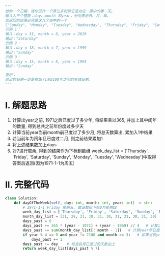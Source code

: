 ```python
"""
给你一个日期，请你设计一个算法来判断它是对应一周中的哪一天。
输入为三个整数：day、month 和year，分别表示日、月、年。
您返回的结果必须是这几个值中的一个
{"Sunday", "Monday", "Tuesday", "Wednesday", "Thursday", "Friday", "Saturday"}。
示例 1：
输入：day = 31, month = 8, year = 2019
输出："Saturday"
示例 2：
输入：day = 18, month = 7, year = 1999
输出："Sunday"
示例 3：
输入：day = 15, month = 8, year = 1993
输出："Sunday"

提示：
给出的日期一定是在1971到2100年之间的有效日期。
"""
```

# I. 解题思路

1. 计算出year之前, 1971之后已度过了多少年, 将结果乘以365, 并加上其中闰年的数量, 得到总共之前年份度过多少天
2. 计算当前year当前month前已度过了多少月, 将总天数算出, 累加入1中结果
3. 若当前年为闰年且已度过二月, 则之前结果累加1
4. 将上述结果数加上days
5. 对7进行取余, 得到的结果作为下标到数组        week_day_list = ['Thursday', 'Friday', 'Saturday', 'Sunday', 'Monday', 'Tuesday', 'Wednesday']中取得答案后返回(因为1971-1-1为周五)

# II. 完整代码

```python
class Solution:
    def dayOfTheWeek(self, day: int, month: int, year: int) -> str:
        # 1971-1-1 Friday 星期五, 故设数组下标0为星期四
        week_day_list = ['Thursday', 'Friday', 'Saturday', 'Sunday', 'Monday', 'Tuesday', 'Wednesday']
        month_day_list = [31, 28, 31, 30, 31, 30, 31, 31, 30, 31, 30]
        days_past = 0
        days_past += 365 * (year - 1971) + (year - 1969) // 4   # 计算之前年数*365 + 闰年数(不会是2100年)
        days_past += sum(month_day_list[: month - 1])   # 计算year年已度过完整的月数对应的总天数, 累加
        if year % 4 == 0 and year != 2100 and month >= 3:   # 如果当前year是闰年且当前已度过2月, 则加1
            days_past += 1
        days_past += day    # 将当前月已度过的天数加上
        return week_day_list[days_past % 7]
```